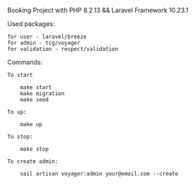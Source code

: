 Booking Project with PHP 8.2.13 && Laravel Framework 10.23.1

Used packages:

    for user - laravel/breeze
    for admin - tcg/voyager
    for validation - respect/validation

Commands:

    To start
    
        make start
        make migration
        make seed
    
    To up:
    
        make up
    
    To stop:
    
        make stop
    
    To create admin:
    
        sail artisan voyager:admin your@email.com --create





